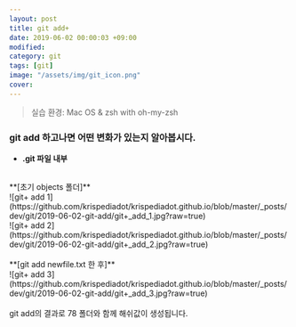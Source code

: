 ```yaml
---
layout: post
title: git add+
date: 2019-06-02 00:00:03 +09:00
modified: 
category: git
tags: [git]
image: "/assets/img/git_icon.png"
cover: 
---
```


>실습 환경: Mac OS & zsh with oh-my-zsh

### git add 하고나면 어떤 변화가 있는지 알아봅시다.

- **.git 파일 내부**<br>
<br>
**[초기 objects 폴더]**
<br>
![git+ add 1](https://github.com/krispediadot/krispediadot.github.io/blob/master/_posts/dev/git/2019-06-02-git-add/git+_add_1.jpg?raw=true)
<br>
![git+ add 2](https://github.com/krispediadot/krispediadot.github.io/blob/master/_posts/dev/git/2019-06-02-git-add/git+_add_2.jpg?raw=true)
<br><br>
**[git add newfile.txt 한 후]**
<br>
![git+ add 3](https://github.com/krispediadot/krispediadot.github.io/blob/master/_posts/dev/git/2019-06-02-git-add/git+_add_3.jpg?raw=true)
<br><br>
git add의 결과로 78 폴더와 함께 해쉬값이 생성됩니다. 